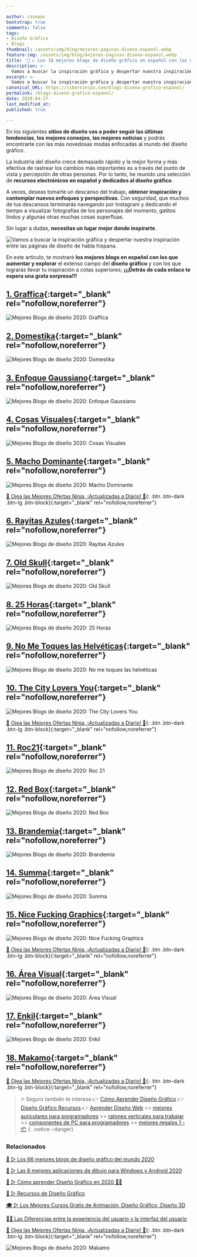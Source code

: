 ```yaml
---

author: rosepac
bootstrap: true
comments: false
tags:
- Diseño Gráfico
- Blogs
thumbnail: /assets/img/blog/mejores-paginas-diseno-espanol.webp
feature-img: /assets/img/blog/mejores-paginas-diseno-espanol.webp
title: '🥇 ▷ Los 18 mejores blogs de diseño gráfico en español con los que inspirarte 2020'
description: >-
  Vamos a buscar la inspiración gráfica y despertar nuestra inspiración entre las páginas de diseño de habla hispana.
excerpt: >-
  Vamos a buscar la inspiración gráfica y despertar nuestra inspiración entre las páginas de diseño de habla hispana.
canonical_URL: https://ciberninjas.com/blogs-diseno-grafico-espanol/
permalink: /blogs-diseno-grafico-espanol/
date: 2020-04-27
last_modified_at: 
published: true

---
```


En los siguientes **sitios de diseño vas a poder seguir las últimas tendencias**, **los mejores consejos**, **las mejores noticias** y podrás encontrarte con las más novedosas modas enfocadas al mundo del diseño gráfico.

La industria del diseño crece demasiado rápido y la mejor forma y más efectiva de rastrear los cambios más importantes es a través del punto de vista y percepción de otras personas. Por lo tanto, he reunido una selección de **recursos electrónicos en español y dedicados al diseño gráfico**.

A veces, deseas tomarte un descanso del trabajo, **obtener inspiración y contemplar nuevos enfoques y perspectivas**. Con seguridad, que muchos de tus descansos terminarás navegando por Instagram y dedicando el tiempo a visualizar fotografías de los personajes del momento, gatitos lindos y algunas otras muchas cosas superfluas.

Sin lugar a dudas, **necesitas un lugar mejor donde inspirarte**.

![Vamos a buscar la inspiración gráfica y despertar nuestra inspiración entre las páginas de diseño de habla hispana.](/assets/img/blog/mejores-paginas-diseno-espanol.webp "Vamos a buscar la inspiración gráfica y despertar nuestra inspiración entre las páginas de diseño de habla hispana.")

En este artículo, te mostraré **los mejores blogs en español con los que aumentar y explorar** el extenso campo del **diseño gráfico** y con los que lograrás llevar tu inspiración a cotas superiores; **¡¡¡Detrás de cada enlace te espera una grata sorpresa!!!**

## [**1. Graffica**](https://graffica.info/){:target="_blank" rel="nofollow,noreferrer"}

![Mejores Blogs de diseño 2020: Graffica](/assets/img/blog/blog-diseno-espanol/1-blog-diseno.webp "Mejores Blogs de diseño 2020: Graffica")

## **[2. Domestika](https://www.domestika.org/es/blog){:target="_blank" rel="nofollow,noreferrer"}**

![Mejores Blogs de diseño 2020: Domestika](/assets/img/blog/blog-diseno-espanol/2-blog-diseno.webp "Mejores Blogs de diseño 2020: Domestika")

## **[3. Enfoque Gaussiano](https://www.enfoquegaussiano.com/){:target="_blank" rel="nofollow,noreferrer"}**

![Mejores Blogs de diseño 2020: Enfoque Gaussiano](/assets/img/blog/blog-diseno-espanol/3-blog-diseno.webp "Mejores Blogs de diseño 2020: Enfoque Gaussiano")

## **[4. Cosas Visuales](http://cosasvisuales.com/){:target="_blank" rel="nofollow,noreferrer"}**

![Mejores Blogs de diseño 2020: Cosas Visuales](/assets/img/blog/blog-diseno-espanol/4-blog-diseno.webp "Mejores Blogs de diseño 2020: Cosas Visuales")

## **[5. Macho Dominante](https://www.machodominante.es/){:target="_blank" rel="nofollow,noreferrer"}**

![Mejores Blogs de diseño 2020: Macho Dominante](/assets/img/blog/blog-diseno-espanol/5-blog-diseno.webp "Mejores Blogs de diseño 2020: Macho Dominante")

[🎁 Ojea las Mejores Ofertas Ninja, ¡Actualizadas a Diario! 🛒](https://www.amazon.es/shop/cibercursos){: .btn .btn-dark .btn-lg .btn-block}{:target="_blank" rel="nofollow,noreferrer"}

## **[6. Rayitas Azules](https://www.rayitasazules.com/){:target="_blank" rel="nofollow,noreferrer"}**

![Mejores Blogs de diseño 2020: Rayitas Azules](/assets/img/blog/blog-diseno-espanol/6-blog-diseno.webp "Mejores Blogs de diseño 2020: Rayitas Azules")

## **[7. Old Skull](https://www.oldskull.net/){:target="_blank" rel="nofollow,noreferrer"}**

![Mejores Blogs de diseño 2020: Old Skull](/assets/img/blog/blog-diseno-espanol/7-blog-diseno.webp "Mejores Blogs de diseño 2020: Old Skull")

## **[8. 25 Horas](https://25-horas.com/){:target="_blank" rel="nofollow,noreferrer"}**

![Mejores Blogs de diseño 2020: 25 Horas](/assets/img/blog/blog-diseno-espanol/8-blog-diseno.webp "Mejores Blogs de diseño 2020: 25 Horas")

## **[9. No Me Toques las Helvéticas](http://www.nometoqueslashelveticas.com/){:target="_blank" rel="nofollow,noreferrer"}**

![Mejores Blogs de diseño 2020: No me toques las helvéticas](/assets/img/blog/blog-diseno-espanol/9-blog-diseno.webp "Mejores Blogs de diseño 2020: No me toques las helvéticas")

## **[10. The City Lovers You](https://thecitylovesyou.com/category/arte/){:target="_blank" rel="nofollow,noreferrer"}**

![Mejores Blogs de diseño 2020: The City Lovers You](/assets/img/blog/blog-diseno-espanol/10-blog-diseno.webp "Mejores Blogs de diseño 2020: The City Lovers You")

[🎁 Ojea las Mejores Ofertas Ninja, ¡Actualizadas a Diario! 🛒](https://www.amazon.es/shop/cibercursos){: .btn .btn-dark .btn-lg .btn-block}{:target="_blank" rel="nofollow,noreferrer"}

## **[11. Roc21](https://www.roc21.com/tag/diseno-grafico/){:target="_blank" rel="nofollow,noreferrer"}**

![Mejores Blogs de diseño 2020: Roc 21](/assets/img/blog/blog-diseno-espanol/11-blog-diseno.webp "Mejores Blogs de diseño 2020: Roc 21")

## **[12. Red Box](https://redboxinnovation.com/inspirate/){:target="_blank" rel="nofollow,noreferrer"}**

![Mejores Blogs de diseño 2020: Red Box](/assets/img/blog/blog-diseno-espanol/12-blog-diseno.webp "Mejores Blogs de diseño 2020: Red Box")

## **[13. Brandemia](http://www.brandemia.org/){:target="_blank" rel="nofollow,noreferrer"}**

![Mejores Blogs de diseño 2020: Brandemia](/assets/img/blog/blog-diseno-espanol/13-blog-diseno.webp "Mejores Blogs de diseño 2020: Brandemia")

## **[14. Summa](https://summa.es/blog/){:target="_blank" rel="nofollow,noreferrer"}**

![Mejores Blogs de diseño 2020: Summa](/assets/img/blog/blog-diseno-espanol/14-blog-diseno.webp "Mejores Blogs de diseño 2020: Summa")

## **[15. Nice Fucking Graphics](http://nfgraphics.com/){:target="_blank" rel="nofollow,noreferrer"}**

![Mejores Blogs de diseño 2020: Nice Fucking Graphics](/assets/img/blog/blog-diseno-espanol/15-blog-diseno.webp "Mejores Blogs de diseño 2020: Nice Fucking Graphics")

[🎁 Ojea las Mejores Ofertas Ninja, ¡Actualizadas a Diario! 🛒](https://www.amazon.es/shop/cibercursos){: .btn .btn-dark .btn-lg .btn-block}{:target="_blank" rel="nofollow,noreferrer"}

## **[16. Área Visual](http://www.area-visual.com/){:target="_blank" rel="nofollow,noreferrer"}**

![Mejores Blogs de diseño 2020: Área Visual](/assets/img/blog/blog-diseno-espanol/16-blog-diseno.webp "Mejores Blogs de diseño 2020: Área Visual")

## **[17. Enkil](https://www.enkil.org/){:target="_blank" rel="nofollow,noreferrer"}**

![Mejores Blogs de diseño 2020: Enkil](/assets/img/blog/blog-diseno-espanol/17-blog-diseno.webp "Mejores Blogs de diseño 2020: Enkil")

## **[18. Makamo](https://www.makamo.es/){:target="_blank" rel="nofollow,noreferrer"}**

[🎁 Ojea las Mejores Ofertas Ninja, ¡Actualizadas a Diario! 🛒](https://www.amazon.es/shop/cibercursos){: .btn .btn-dark .btn-lg .btn-block}{:target="_blank" rel="nofollow,noreferrer"}

> 🔥 Seguro también te interesa 👉 [Cómo Aprender Diseño Gráfico](/dise%C3%B1o-grafico/) 👉 [Diseño Gráfico Recursos](/diseño-grafico-recursos/) 👉 [Aprender Diseño Web](/diseño-web/) >> [mejores auriculares para programadores](/auriculares-dise%C3%B1o/) >> [ratones verticales para trabajar](/teclados-ratones-dise%C3%B1o/) >> [componentes de PC para programadores](/ordenadores-componentes/) >> [mejores regalos 1 - 📦](/black-friday-amazon/)
{: .notice--danger}

### **Relacionados** <!-- omit in toc -->

[🥇 ▷ Los 66 mejores blogs de diseño gráfico del mundo 2020](https://ciberninjas.com/blogs-diseno-grafico-ingles/)

[🥇 ▷ Las 8 mejores aplicaciones de dibujo para Windows y Android 2020](/mejor-software-dibujo-windows-android/)

[🥇 ▷ Cómo aprender Diseño Gráfico en 2020 👩‍🎨](/dise%C3%B1o-grafico/)

[🎨 ▷ Recursos de Diseño Gráfico](/dise%C3%B1o-grafico-recursos/)

[🎓 ▷ Los Mejores Cursos Gratis de Animación, Diseño Gráfico, Diseño 3D](/cursos-animacion-diseno/)

[👨‍🎨 Las Diferencias entre la experiencia del usuario y la interfaz del usuario](/diferencias-entre-ui-ux/)

[🎁 Ojea las Mejores Ofertas Ninja, ¡Actualizadas a Diario! 🛒](https://www.amazon.es/shop/cibercursos){: .btn .btn-dark .btn-lg .btn-block}{:target="_blank" rel="nofollow,noreferrer"}

![Mejores Blogs de diseño 2020: Makamo](/assets/img/blog/blog-diseno-espanol/18-blog-diseno.webp "Mejores Blogs de diseño 2020: Makamo")